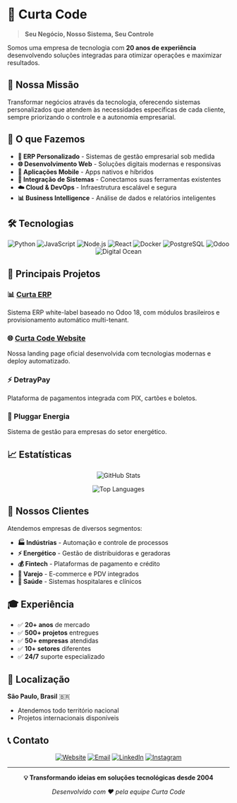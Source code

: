 # 🚀 Curta Code

> **Seu Negócio, Nosso Sistema, Seu Controle**

Somos uma empresa de tecnologia com **20 anos de experiência** desenvolvendo soluções integradas para otimizar operações e maximizar resultados.

## 🎯 Nossa Missão

Transformar negócios através da tecnologia, oferecendo sistemas personalizados que atendem às necessidades específicas de cada cliente, sempre priorizando o controle e a autonomia empresarial.

## 💼 O que Fazemos

- **🏢 ERP Personalizado** - Sistemas de gestão empresarial sob medida
- **🌐 Desenvolvimento Web** - Soluções digitais modernas e responsivas  
- **📱 Aplicações Mobile** - Apps nativos e híbridos
- **🔧 Integração de Sistemas** - Conectamos suas ferramentas existentes
- **☁️ Cloud & DevOps** - Infraestrutura escalável e segura
- **📊 Business Intelligence** - Análise de dados e relatórios inteligentes

## 🛠️ Tecnologias

<div align="center">

![Python](https://img.shields.io/badge/Python-3776AB?style=for-the-badge&logo=python&logoColor=white)
![JavaScript](https://img.shields.io/badge/JavaScript-F7DF1E?style=for-the-badge&logo=javascript&logoColor=black)
![Node.js](https://img.shields.io/badge/Node.js-339933?style=for-the-badge&logo=nodedotjs&logoColor=white)
![React](https://img.shields.io/badge/React-61DAFB?style=for-the-badge&logo=react&logoColor=black)
![Docker](https://img.shields.io/badge/Docker-2496ED?style=for-the-badge&logo=docker&logoColor=white)
![PostgreSQL](https://img.shields.io/badge/PostgreSQL-336791?style=for-the-badge&logo=postgresql&logoColor=white)
![Odoo](https://img.shields.io/badge/Odoo-714B67?style=for-the-badge&logo=odoo&logoColor=white)
![Digital Ocean](https://img.shields.io/badge/Digital_Ocean-0080FF?style=for-the-badge&logo=digitalocean&logoColor=white)

</div>

## 🌟 Principais Projetos

### 📊 [Curta ERP](https://github.com/curtacode/curta-erp-v2)
Sistema ERP white-label baseado no Odoo 18, com módulos brasileiros e provisionamento automático multi-tenant.

### 🌐 [Curta Code Website](https://github.com/curtacode/curtacode-site)
Nossa landing page oficial desenvolvida com tecnologias modernas e deploy automatizado.

### ⚡ DetrayPay
Plataforma de pagamentos integrada com PIX, cartões e boletos.

### 🔌 Pluggar Energia
Sistema de gestão para empresas do setor energético.

## 📈 Estatísticas

<div align="center">
  
![GitHub Stats](https://github-readme-stats.vercel.app/api?username=curtacode&show_icons=true&theme=dark&hide_border=true&count_private=true)

![Top Languages](https://github-readme-stats.vercel.app/api/top-langs/?username=curtacode&layout=compact&theme=dark&hide_border=true)

</div>

## 🤝 Nossos Clientes

Atendemos empresas de diversos segmentos:
- **🏭 Indústrias** - Automação e controle de processos
- **⚡ Energético** - Gestão de distribuidoras e geradoras
- **💰 Fintech** - Plataformas de pagamento e crédito
- **🏪 Varejo** - E-commerce e PDV integrados
- **🏥 Saúde** - Sistemas hospitalares e clínicos

## 🎓 Experiência

- ✅ **20+ anos** de mercado
- ✅ **500+ projetos** entregues
- ✅ **50+ empresas** atendidas
- ✅ **10+ setores** diferentes
- ✅ **24/7** suporte especializado

## 📍 Localização

**São Paulo, Brasil** 🇧🇷
- Atendemos todo território nacional
- Projetos internacionais disponíveis

## 📞 Contato

<div align="center">

[![Website](https://img.shields.io/badge/Website-curtacode.com.br-blue?style=for-the-badge&logo=googlechrome&logoColor=white)](https://curtacode.com.br)
[![Email](https://img.shields.io/badge/Email-izaiasavila@gmail.com-red?style=for-the-badge&logo=gmail&logoColor=white)](mailto:izaiasavila@gmail.com)
[![LinkedIn](https://img.shields.io/badge/LinkedIn-Curta_Code-blue?style=for-the-badge&logo=linkedin&logoColor=white)](https://linkedin.com/company/curtacode)
[![Instagram](https://img.shields.io/badge/Instagram-@curtacode-purple?style=for-the-badge&logo=instagram&logoColor=white)](https://instagram.com/curtacode)

</div>

---

<div align="center">

**💡 Transformando ideias em soluções tecnológicas desde 2004**

*Desenvolvido com ❤️ pela equipe Curta Code*

</div>
